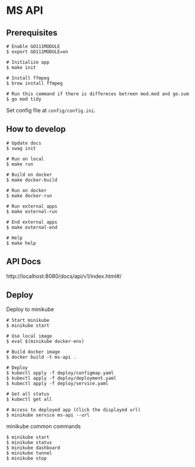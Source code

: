 # MS API

## Prerequisites

```
# Enable GO111MODULE
$ export GO111MODULE=on

# Initialize app
$ make init

# Install ffmpeg
$ brew install ffmpeg

# Run this command if there is differeces betreen mod.mod and go.sum
$ go mod tidy
```

Set config file at `config/config.ini`.

## How to develop

```
# Update docs
$ swag init

# Run on local
$ make run

# Build on docker
$ make docker-build

# Run on docker
$ make docker-run

# Run external apps
$ make external-run

# End external apps
$ make external-end

# Help
$ make help
```

## API Docs

http://localhost:8080/docs/api/v1/index.html#/

## Deploy

Deploy to minikube

```
# Start minikube
$ minikube start

# Use local image
$ eval $(minikube docker-env)

# Build docker image
$ docker build -t ms-api .

# Deploy
$ kubectl apply -f deploy/configmap.yaml
$ kubectl apply -f deploy/deployment.yaml
$ kubectl apply -f deploy/service.yaml

# Get all status
$ kubectl get all

# Access to deployed app (Click the displayed url)
$ minikube service ms-api --url
```

minikube common commands

```
$ minikube start
$ minikube status
$ minikube dashboard
$ minikube tunnel
$ minikube stop
```
